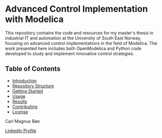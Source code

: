 # Advanced Control Implementation with Modelica

This repository contains the code and resources for my master's thesis in industrial IT and automation at the University of South East Norway, focusing on advanced control implementations in the field of Modelica. The work presented here includes both OpenModelica and Python code developed to study and implement innovative control strategies.

## Table of Contents
- [Introduction](#introduction)
- [Repository Structure](#repository-structure)
- [Getting Started](#getting-started)
- [Usage](#usage)
- [Results](#results)
- [Contributing](#contributing)
- [License](#license)

<!--
## Introduction

[Provide a brief overview of your thesis topic and the objectives of your research.]

## Repository Structure

- `/MPC/`: Contains OpenModelica code for [describe the purpose of this code].
- `/PythonSourceCode/`: Contains Python code for [describe the purpose of this code].
- `/data/`: Contains datasets and simulation results used in the thesis.
- `/docs/`: Additional documentation or reports related to the research.
- `/figures/`: Plots, graphs, and figures used in your thesis or presentations.

## Getting Started

[Explain how to set up and run the code provided in your repository. Include any dependencies that need to be installed and provide clear instructions for running simulations or experiments.]

## Usage

[Provide detailed instructions on how to use the code, including how to reproduce the results presented in your thesis.]

## Results

[Summarize the key findings and results of your research. Include links to relevant figures, plots, or data in your repository.]

## Contributing

[Explain how others can contribute to your project or provide guidelines if you want to accept contributions.]

## License

[Specify the license for your code and any terms or conditions for its use.]

---

Thank you for visiting my repository! If you have any questions or feedback, please feel free to contact me.

-->

Carl Magnus Bøe

[LinkedIn Profile](https://www.linkedin.com/in/carl-magnus-b%C3%B8e/)
